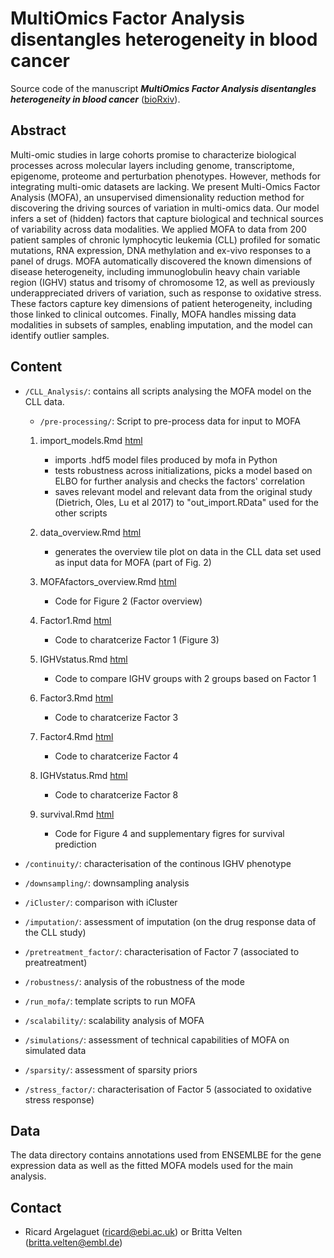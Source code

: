 MultiOmics Factor Analysis disentangles heterogeneity in blood cancer
=========

Source code of the manuscript ***MultiOmics Factor Analysis disentangles heterogeneity in blood cancer*** ([bioRxiv](https://www.biorxiv.org/content/early/2017/11/10/217554)).

Abstract
--------
Multi-omic studies in large cohorts promise to characterize biological processes across molecular layers including genome, transcriptome, epigenome, proteome and perturbation phenotypes. However, methods for integrating multi-omic datasets are lacking. We present Multi-Omics Factor Analysis (MOFA), an unsupervised dimensionality reduction method for discovering the driving sources of variation in multi-omics data. Our model infers a set of (hidden) factors that capture biological and technical sources of variability across data modalities. We applied MOFA to data from 200 patient samples of chronic lymphocytic leukemia (CLL) profiled for somatic mutations, RNA expression, DNA methylation and ex-vivo responses to a panel of drugs. MOFA automatically discovered the known dimensions of disease heterogeneity, including immunoglobulin heavy chain variable region (IGHV) status and trisomy of chromosome 12, as well as previously underappreciated drivers of variation, such as response to oxidative stress. These factors capture key dimensions of patient heterogeneity, including those linked to clinical outcomes. Finally, MOFA handles missing data modalities in subsets of samples, enabling imputation, and the model can identify outlier samples.


Content
-------
* `/CLL_Analysis/`: contains all scripts analysing the MOFA model on the CLL data.

    * `/pre-processing/`: Script to pre-process data for input to MOFA
    
    1) import_models.Rmd [html](CLL_Analysis/import_models.html)
        * imports .hdf5 model files produced by mofa in Python
        * tests robustness across initializations, picks a model based on ELBO for further analysis and checks the factors' correlation
        * saves relevant model and relevant data from the original study (Dietrich, Oles, Lu et al 2017) to "out_import.RData" used for the other scripts

    2) data_overview.Rmd [html](CLL_Analysis/data_overview.html)
        * generates the overview tile plot on data in the CLL data set used as input data for MOFA (part of Fig. 2)

    3) MOFAfactors_overview.Rmd  [html](CLL_Analysis/MOFAfactors_overview.html)
        * Code for Figure 2 (Factor overview)

    4) Factor1.Rmd  [html](CLL_Analysis/Factor1.html)
        * Code to charatcerize Factor 1 (Figure 3)
    
    5) IGHVstatus.Rmd  [html](CLL_Analysis/IGHVstatus.html)
        * Code to compare IGHV groups with 2 groups based on Factor 1
        
    6) Factor3.Rmd  [html](CLL_Analysis/Factor3.html)
        * Code to charatcerize Factor 3
    
    7) Factor4.Rmd  [html](CLL_Analysis/Factor4.html)
        * Code to charatcerize Factor 4
        
    8) IGHVstatus.Rmd  [html](CLL_Analysis/Factor8.html)
        * Code to charatcerize Factor 8
    
    9) survival.Rmd  [html](CLL_Analysis/survival.html)
        * Code for Figure 4 and supplementary figres for survival prediction


* `/continuity/`: characterisation of the continous IGHV phenotype
* `/downsampling/`: downsampling analysis
* `/iCluster/`: comparison with iCluster
* `/imputation/`: assessment of imputation (on the drug response data of the CLL study)
* `/pretreatment_factor/`: characterisation of Factor 7 (associated to preatreatment)
* `/robustness/`: analysis of the robustness of the mode
* `/run_mofa/`: template scripts to run MOFA
* `/scalability/`: scalability analysis of MOFA
* `/simulations/`: assessment of technical capabilities of MOFA on simulated data
* `/sparsity/`: assessment of sparsity priors
* `/stress_factor/`: characterisation of Factor 5 (associated to oxidative stress response)

Data
-------
 The data directory contains annotations used from ENSEMLBE for the gene expression data as well as the fitted MOFA models used for the main analysis.

Contact
-------
* Ricard Argelaguet (ricard@ebi.ac.uk) or Britta Velten (britta.velten@embl.de)
